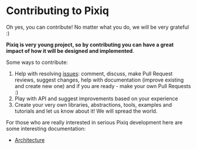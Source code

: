 # Contributing to Pixiq

Oh yes, you can contribute! No matter what you do, we will be very grateful :)

**Pixiq is very young project, so by contributing you can have a great impact of how it will be designed and implemented**.

Some ways to contribute:
1. Help with resolving [issues](issues): comment, discuss, make Pull Request reviews, suggest changes, help with documentation (improve existing and create new one) and if you are ready - make your own Pull Requests :) 
2. Play with API and suggest improvements based on your experience 
3. Create your very own libraries, abstractions, tools, examples and tutorials and let us know about it! We will spread the world.


For those who are really interested in serious Pixiq development here are some interesting documentation:
* [Architecture](docs/architecture.md)
